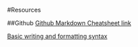 #Resources

##Github
[Github Markdown Cheatsheet link](https://github.com/adam-p/markdown-here/wiki/Markdown-Here-Cheatsheet)

[Basic writing and formatting syntax](https://help.github.com/en/articles/basic-writing-and-formatting-syntax)
